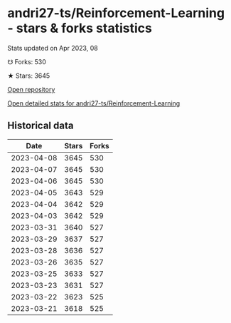 # andri27-ts/Reinforcement-Learning - stars & forks statistics

Stats updated on Apr 2023, 08

☋ Forks: 530

★ Stars: 3645

[Open repository](https://github.com/andri27-ts/Reinforcement-Learning)

[Open detailed stats for andri27-ts/Reinforcement-Learning](https://reviewgithub.com/rep/andri27-ts/Reinforcement-Learning)

## Historical data
| Date | Stars | Forks |
|------|-------|-------|
| 2023-04-08 | 3645 | 530 | 
| 2023-04-07 | 3645 | 530 | 
| 2023-04-06 | 3645 | 530 | 
| 2023-04-05 | 3643 | 529 | 
| 2023-04-04 | 3642 | 529 | 
| 2023-04-03 | 3642 | 529 | 
| 2023-03-31 | 3640 | 527 | 
| 2023-03-29 | 3637 | 527 | 
| 2023-03-28 | 3636 | 527 | 
| 2023-03-26 | 3635 | 527 | 
| 2023-03-25 | 3633 | 527 | 
| 2023-03-23 | 3631 | 527 | 
| 2023-03-22 | 3623 | 525 | 
| 2023-03-21 | 3618 | 525 | 

